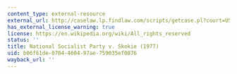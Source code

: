 ```yaml
---
content_type: external-resource
external_url: http://caselaw.lp.findlaw.com/scripts/getcase.pl?court=US&vol=432&invol=43
has_external_license_warning: true
license: https://en.wikipedia.org/wiki/All_rights_reserved
status: ''
title: National Socialist Party v. Skokie (1977)
uid: b06f61de-0704-4604-97ae-759035ef0876
wayback_url: ''
---
```

